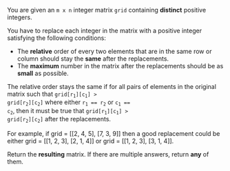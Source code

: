 You are given an `m x n` integer matrix `grid` containing **distinct** positive integers.

You have to replace each integer in the matrix with a positive integer satisfying the following conditions:

- The **relative** order of every two elements that are in the same row or column should stay the **same** after the replacements.
- The **maximum** number in the matrix after the replacements should be as **small** as possible.

The relative order stays the same if for all pairs of elements in the original matrix such that <code>grid[r<sub>1</sub>][c<sub>1</sub>] > grid[r<sub>2</sub>][c<sub>2</sub>]</code> where either <code>r<sub>1</sub> == r<sub>2</sub></code> or <code>c<sub>1</sub> == c<sub>2</sub></code>, then it must be true that <code>grid[r<sub>1</sub>][c<sub>1</sub>] > grid[r<sub>2</sub>][c<sub>2</sub>]</code> after the replacements.

For example, if grid = [[2, 4, 5], [7, 3, 9]] then a good replacement could be either grid = [[1, 2, 3], [2, 1, 4]] or grid = [[1, 2, 3], [3, 1, 4]].

Return the **resulting** matrix. If there are multiple answers, return **any** of them.